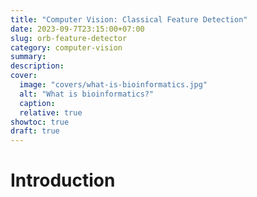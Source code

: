 ```yaml
---
title: "Computer Vision: Classical Feature Detection"
date: 2023-09-7T23:15:00+07:00
slug: orb-feature-detector
category: computer-vision
summary:
description: 
cover:
  image: "covers/what-is-bioinformatics.jpg"
  alt: "What is bioinformatics?"
  caption: 
  relative: true
showtoc: true
draft: true
---
```


# Introduction